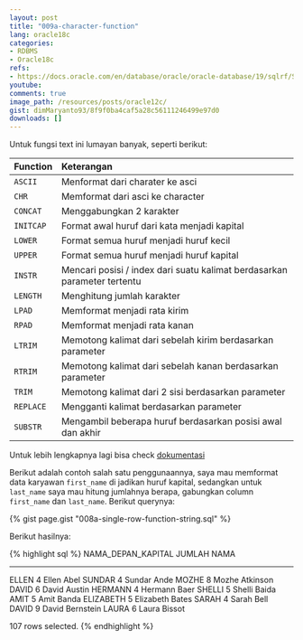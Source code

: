 ```yaml
---
layout: post
title: "009a-character-function"
lang: oracle18c
categories:
- RDBMS
- Oracle18c
refs: 
- https://docs.oracle.com/en/database/oracle/oracle-database/19/sqlrf/Single-Row-Functions.html#GUID-06062705-1EC8-44ED-89B8-0F0573B74EA2
youtube: 
comments: true
image_path: /resources/posts/oracle12c/
gist: dimMaryanto93/8f9f0ba4caf5a28c56111246499e97d0
downloads: []
---
```


Untuk fungsi text ini lumayan banyak, seperti berikut:

| Function  | Keterangan                        |
|:----------|:----------------------------------|
| `ASCII`   | Menformat dari charater ke asci   |
| `CHR`     | Memformat dari asci ke character  |
| `CONCAT`  | Menggabungkan 2 karakter          |
| `INITCAP` | Format awal huruf dari kata menjadi kapital |
| `LOWER`   | Format semua huruf menjadi huruf kecil | 
| `UPPER`   | Format semua huruf menjadi huruf kapital |
| `INSTR`   | Mencari posisi / index dari suatu kalimat berdasarkan parameter tertentu |
| `LENGTH`  | Menghitung jumlah karakter|
| `LPAD`    | Memformat menjadi rata kirim |
| `RPAD`    | Memformat menjadi rata kanan |
| `LTRIM`   | Memotong kalimat dari sebelah kirim berdasarkan parameter |
| `RTRIM`   | Memotong kalimat dari sebelah kanan berdasarkan parameter |
| `TRIM`    | Memotong kalimat dari 2 sisi berdasarkan parameter |
| `REPLACE` | Mengganti kalimat berdasarkan parameter |
| `SUBSTR`  | Mengambil beberapa huruf berdasarkan posisi awal dan akhir |

Untuk lebih lengkapnya lagi bisa check [dokumentasi](https://docs.oracle.com/en/database/oracle/oracle-database/19/sqlrf/Single-Row-Functions.html#GUID-06062705-1EC8-44ED-89B8-0F0573B74EA2)

Berikut adalah contoh salah satu penggunaannya, saya mau memformat data karyawan `first_name` di jadikan huruf kapital, sedangkan untuk `last_name` saya mau hitung jumlahnya berapa, gabungkan column `first_name` dan `last_name`. Berikut querynya:

{% gist page.gist "008a-single-row-function-string.sql" %}

Berikut hasilnya:

{% highlight sql %}
NAMA_DEPAN_KAPITAL       JUMLAH NAMA
-------------------- ---------- ----------------------------------------------
ELLEN                         4 Ellen Abel
SUNDAR                        4 Sundar Ande
MOZHE                         8 Mozhe Atkinson
DAVID                         6 David Austin
HERMANN                       4 Hermann Baer
SHELLI                        5 Shelli Baida
AMIT                          5 Amit Banda
ELIZABETH                     5 Elizabeth Bates
SARAH                         4 Sarah Bell
DAVID                         9 David Bernstein
LAURA                         6 Laura Bissot

107 rows selected.
{% endhighlight %}

